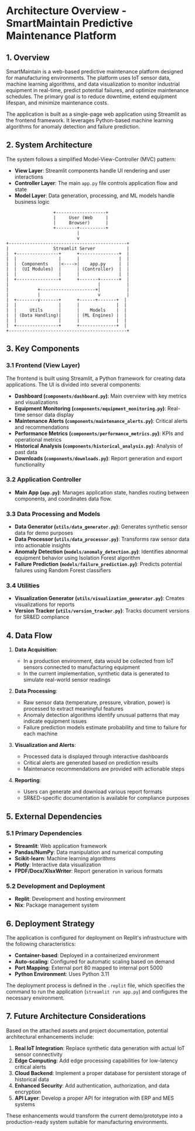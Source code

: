 # Architecture Overview - SmartMaintain Predictive Maintenance Platform

## 1. Overview

SmartMaintain is a web-based predictive maintenance platform designed for manufacturing environments. The platform uses IoT sensor data, machine learning algorithms, and data visualization to monitor industrial equipment in real-time, predict potential failures, and optimize maintenance schedules. The primary goal is to reduce downtime, extend equipment lifespan, and minimize maintenance costs.

The application is built as a single-page web application using Streamlit as the frontend framework. It leverages Python-based machine learning algorithms for anomaly detection and failure prediction.

## 2. System Architecture

The system follows a simplified Model-View-Controller (MVC) pattern:

- **View Layer**: Streamlit components handle UI rendering and user interactions
- **Controller Layer**: The main `app.py` file controls application flow and state
- **Model Layer**: Data generation, processing, and ML models handle business logic

```
                  +-------------------+
                  |     User (Web     |
                  |     Browser)      |
                  +--------+----------+
                           |
                           v
+---------------------------------------------+
|                 Streamlit Server            |
|  +----------------+      +---------------+  |
|  |                |      |               |  |
|  |  Components    |<---->|    app.py     |  |
|  |  (UI Modules)  |      | (Controller)  |  |
|  |                |      |               |  |
|  +----------------+      +-------+-------+  |
|                                  |          |
|           +---------------------+|          |
|           |                      v          |
|  +--------v-------+      +------+-------+  |
|  |                |      |              |  |
|  |     Utils      |      |    Models    |  |
|  | (Data Handling)|      | (ML Engines) |  |
|  |                |      |              |  |
|  +----------------+      +--------------+  |
+---------------------------------------------+
```

## 3. Key Components

### 3.1 Frontend (View Layer)

The frontend is built using Streamlit, a Python framework for creating data applications. The UI is divided into several components:

- **Dashboard (`components/dashboard.py`)**: Main overview with key metrics and visualizations
- **Equipment Monitoring (`components/equipment_monitoring.py`)**: Real-time sensor data display
- **Maintenance Alerts (`components/maintenance_alerts.py`)**: Critical alerts and recommendations
- **Performance Metrics (`components/performance_metrics.py`)**: KPIs and operational metrics
- **Historical Analysis (`components/historical_analysis.py`)**: Analysis of past data
- **Downloads (`components/downloads.py`)**: Report generation and export functionality

### 3.2 Application Controller

- **Main App (`app.py`)**: Manages application state, handles routing between components, and coordinates data flow.

### 3.3 Data Processing and Models

- **Data Generator (`utils/data_generator.py`)**: Generates synthetic sensor data for demo purposes
- **Data Processor (`utils/data_processor.py`)**: Transforms raw sensor data into actionable insights
- **Anomaly Detection (`models/anomaly_detection.py`)**: Identifies abnormal equipment behavior using Isolation Forest algorithm
- **Failure Prediction (`models/failure_prediction.py`)**: Predicts potential failures using Random Forest classifiers

### 3.4 Utilities

- **Visualization Generator (`utils/visualization_generator.py`)**: Creates visualizations for reports
- **Version Tracker (`utils/version_tracker.py`)**: Tracks document versions for SR&ED compliance

## 4. Data Flow

1. **Data Acquisition**: 
   - In a production environment, data would be collected from IoT sensors connected to manufacturing equipment
   - In the current implementation, synthetic data is generated to simulate real-world sensor readings

2. **Data Processing**:
   - Raw sensor data (temperature, pressure, vibration, power) is processed to extract meaningful features
   - Anomaly detection algorithms identify unusual patterns that may indicate equipment issues
   - Failure prediction models estimate probability and time to failure for each machine

3. **Visualization and Alerts**:
   - Processed data is displayed through interactive dashboards
   - Critical alerts are generated based on prediction results
   - Maintenance recommendations are provided with actionable steps

4. **Reporting**:
   - Users can generate and download various report formats
   - SR&ED-specific documentation is available for compliance purposes

## 5. External Dependencies

### 5.1 Primary Dependencies

- **Streamlit**: Web application framework
- **Pandas/NumPy**: Data manipulation and numerical computing
- **Scikit-learn**: Machine learning algorithms
- **Plotly**: Interactive data visualization
- **FPDF/Docx/XlsxWriter**: Report generation in various formats

### 5.2 Development and Deployment

- **Replit**: Development and hosting environment
- **Nix**: Package management system

## 6. Deployment Strategy

The application is configured for deployment on Replit's infrastructure with the following characteristics:

- **Container-based**: Deployed in a containerized environment
- **Auto-scaling**: Configured for automatic scaling based on demand
- **Port Mapping**: External port 80 mapped to internal port 5000
- **Python Environment**: Uses Python 3.11

The deployment process is defined in the `.replit` file, which specifies the command to run the application (`streamlit run app.py`) and configures the necessary environment.

## 7. Future Architecture Considerations

Based on the attached assets and project documentation, potential architectural enhancements include:

1. **Real IoT Integration**: Replace synthetic data generation with actual IoT sensor connectivity
2. **Edge Computing**: Add edge processing capabilities for low-latency critical alerts
3. **Cloud Backend**: Implement a proper database for persistent storage of historical data
4. **Enhanced Security**: Add authentication, authorization, and data encryption
5. **API Layer**: Develop a proper API for integration with ERP and MES systems

These enhancements would transform the current demo/prototype into a production-ready system suitable for manufacturing environments.